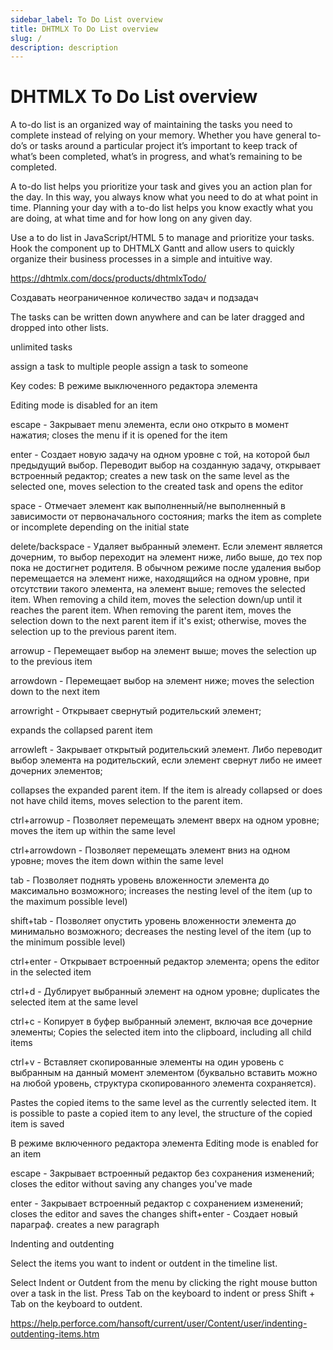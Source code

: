 ```yaml
---
sidebar_label: To Do List overview
title: DHTMLX To Do List overview
slug: /
description: description
---
```


# DHTMLX To Do List overview

‍A to-do list is an organized way of maintaining the tasks you need to complete instead of relying on your memory. Whether you have general to-do’s or tasks around a particular project it’s important to keep track of what’s been completed, what’s in progress, and what’s remaining to be completed.

A to-do list helps you prioritize your task and gives you an action plan for the day. In this way, you always know what you need to do at what point in time. Planning your day with a to-do list helps you know exactly what you are doing, at what time and for how long on any given day.

Use a to do list in JavaScript/HTML 5 to manage and prioritize your tasks. Hook the component up to DHTMLX Gantt
and allow users to quickly organize their business processes in a simple and intuitive way.

https://dhtmlx.com/docs/products/dhtmlxTodo/


Создавать неограниченное количество задач и подзадач 

The tasks can be written down anywhere and can be later dragged and dropped into other lists.

unlimited tasks

assign a task to multiple people
assign a task to someone


Key codes:
В режиме выключенного редактора элемента

Editing mode is disabled for an item

 escape - Закрывает menu элемента, если оно открыто в момент нажатия;
 closes the menu if it is opened for the item

 enter - Создает новую задачу на одном уровне с той, на которой был предыдущий выбор. Переводит выбор на созданную задачу, открывает встроенный редактор;
 creates a new task on the same level as the selected one, moves selection to the created task and opens the editor

 space - Отмечает элемент как выполненный/не выполненный в зависимости от первоначального состояния;
marks the item as complete or incomplete depending on the initial state


 delete/backspace - Удаляет выбранный элемент. Если элемент является дочерним, то выбор переходит на элемент ниже, либо выше, до тех пор пока не достигнет родителя. В обычном режиме после удаления выбор перемещается на элемент ниже, находящийся на одном уровне, при отсутствии такого элемента, на элемент выше;
removes the selected item. When removing a child item, moves the selection down/up until it reaches the parent item. When removing the parent item, moves the selection down to the next parent item if it's exist; otherwise, moves the selection up to the previous parent item.


 arrowup - Перемещает выбор на элемент выше;
 moves the selection up to the previous item

 arrowdown - Перемещает выбор на элемент ниже;
 moves the selection down to the next item

 arrowright - Открывает свернутый родительский элемент;

expands the collapsed parent item

 arrowleft - Закрывает открытый родительский элемент. Либо переводит выбор элемента на родительский, если элемент свернут либо не имеет дочерних элементов;

collapses the expanded parent item. If the item is already collapsed or does not have child items, moves selection to the parent item.

 ctrl+arrowup - Позволяет перемещать элемент вверх на одном уровне;
moves the item up within the same level

 ctrl+arrowdown - Позволяет перемещать элемент вниз на одном уровне;
moves the item down within the same level

tab - Позволяет поднять уровень вложенности элемента до максимально возможного;
increases the nesting level of the item (up to the maximum possible level)

 shift+tab - Позволяет опустить уровень вложенности элемента до минимально возможного;
decreases the nesting level of the item (up to the minimum possible level)

 ctrl+enter - Открывает встроенный редактор элемента;
 opens the editor in the selected item

 ctrl+d - Дублирует выбранный элемент на одном уровне;
duplicates the selected item at the same level

ctrl+c - Копирует в буфер выбранный элемент, включая все дочерние элементы;
Copies the selected item into the clipboard, including all child items


ctrl+v - Вставляет скопированные элементы на один уровень с выбранным на данный момент элементом (буквально вставить можно на любой уровень, структура скопированного элемента сохраняется).

Pastes the copied items to the same level as the currently selected item. It is possible to paste a copied item to any level, the structure of the copied item is saved 

В режиме включенного редактора элемента
Editing mode is enabled for an item

 escape - Закрывает встроенный редактор без сохранения изменений;
 closes the editor without saving any changes you've made

 enter - Закрывает встроенный редактор с сохранением изменений;
  closes the editor and saves the changes
 shift+enter - Создает новый параграф.
 creates a new paragraph




 Indenting and outdenting

Select the items you want to indent or outdent in the timeline list.

Select Indent or Outdent from the menu by clicking the right mouse button over a task in the list.
Press Tab on the keyboard to indent or press Shift + Tab on the keyboard to outdent.

https://help.perforce.com/hansoft/current/user/Content/user/indenting-outdenting-items.htm